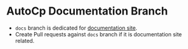 # AutoCp Documentation Branch

- ```docs``` branch is dedicated for [documentation site](https://pushpavel.github.io/AutoCp/).
- Create Pull requests against ```docs``` branch if it is documentation site related. 
